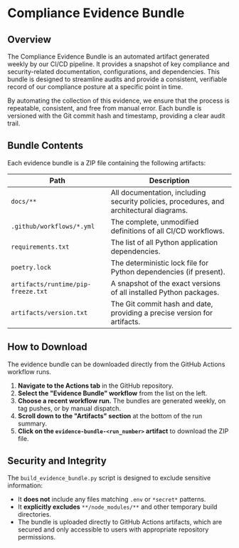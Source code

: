 # Compliance Evidence Bundle

## Overview

The Compliance Evidence Bundle is an automated artifact generated weekly by our CI/CD pipeline. It provides a
snapshot of key compliance and security-related documentation, configurations, and dependencies. This bundle is
designed to streamline audits and provide a consistent, verifiable record of our compliance posture at a specific
point in time.

By automating the collection of this evidence, we ensure that the process is repeatable, consistent, and free from
manual error. Each bundle is versioned with the Git commit hash and timestamp, providing a clear audit trail.

## Bundle Contents

Each evidence bundle is a ZIP file containing the following artifacts:

| Path | Description |
| --- | --- |
| `docs/**` | All documentation, including security policies, procedures, and architectural diagrams. |
| `.github/workflows/*.yml` | The complete, unmodified definitions of all CI/CD workflows. |
| `requirements.txt` | The list of all Python application dependencies. |
| `poetry.lock` | The deterministic lock file for Python dependencies (if present). |
| `artifacts/runtime/pip-freeze.txt` | A snapshot of the exact versions of all installed Python packages. |
| `artifacts/version.txt` | The Git commit hash and date, providing a precise version for artifacts. |

## How to Download

The evidence bundle can be downloaded directly from the GitHub Actions workflow runs.

1. **Navigate to the Actions tab** in the GitHub repository.
2. **Select the "Evidence Bundle" workflow** from the list on the left.
3. **Choose a recent workflow run.** The bundles are generated weekly, on tag pushes, or by manual dispatch.
4. **Scroll down to the "Artifacts" section** at the bottom of the run summary.
5. **Click on the `evidence-bundle-<run_number>` artifact** to download the ZIP file.

## Security and Integrity

The `build_evidence_bundle.py` script is designed to exclude sensitive information:

- It **does not** include any files matching `.env` or `*secret*` patterns.
- It **explicitly excludes** `**/node_modules/**` and other temporary build directories.
- The bundle is uploaded directly to GitHub Actions artifacts, which are secured and only accessible to users
  with appropriate repository permissions.

